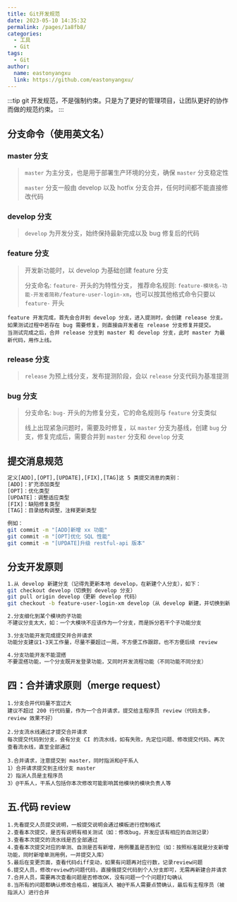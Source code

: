```yaml
---
title: Git开发规范
date: 2023-05-10 14:35:32
permalink: /pages/1a8fb8/
categories:
  - 工具
  - Git
tags:
  - Git
author:
  name: eastonyangxu
  link: https://github.com/eastonyangxu/
---
```


:::tip
git 开发规范，不是强制约束。只是为了更好的管理项目，让团队更好的协作而做的规范约束。
:::

## 分支命令（使用英文名）

### master 分支

> `master` 为主分支，也是用于部署生产环境的分支，确保 `master` 分支稳定性
>
> `master` 分支一般由 develop 以及 hotfix 分支合并，任何时间都不能直接修改代码

### develop 分支

> `develop` 为开发分支，始终保持最新完成以及 bug 修复后的代码

### feature 分支

> 开发新功能时，以 develop 为基础创建 feature 分支
>
> 分支命名: `feature-` 开头的为特性分支， 推荐命名规则: `feature-模块名-功能-开发者简称/feature-user-login-xm`，也可以按其他格式命令只要以 `feature-` 开头

```text
feature 开发完成，首先会合并到 develop 分支，进入提测时，会创建 release 分支。
如果测试过程中若存在 bug 需要修复，则直接由开发者在 release 分支修复并提交。
当测试完成之后，合并 release 分支到 master 和 develop 分支，此时 master 为最新代码，用作上线。
```

### release 分支

> `release` 为预上线分支，发布提测阶段，会以 `release` 分支代码为基准提测

### bug 分支

> 分支命名: `bug-` 开头的为修复分支，它的命名规则与 `feature` 分支类似
>
> 线上出现紧急问题时，需要及时修复，以 `master` 分支为基线，创建 `bug` 分支，修复完成后，需要合并到 `master` 分支和 `develop` 分支

## 提交消息规范

```sh
定义[ADD],[OPT],[UPDATE],[FIX],[TAG]这 5 类提交消息的类别：
[ADD]：扩充添加类型
[OPT]：优化类型
[UPDATE]：调整适应类型
[FIX]：缺陷修复类型
[TAG]：目录结构调整，注释更新类型

例如：
git commit -m "[ADD]新增 xx 功能"
git commit -m "[OPT]优化 SQL 性能"
git commit -m "[UPDATE]升级 restful-api 版本"
```

## 分支开发原则

```sh
1.从 develop 新建分支（记得先更新本地 develop，在新建个人分支），如下：
git checkout develop（切换到 develop 分支）
git pull origin develop（更新 develop 代码）
git checkout -b feature-user-login-xm develop（从 develop 新建，并切换到新分支）

2.分支细化到某个模块的子功能
不建议分支太大，如：一个大模块不应该作为一个分支，而是拆分若干个子功能分支

3.分支功能开发完成提交并合并请求
功能分支建议1-3天工作量，尽量不要超过一周，不方便工作跟踪，也不方便后续 review

4.分支功能开发不能混搭
不要混搭功能，一个分支既开发登录功能，又同时开发流程功能（不同功能不同分支）
```

## 四：合并请求原则（merge request）

```text
1.分支合并代码量不宜过大
建议不超过 200 行代码量，作为一个合并请求，提交给主程序员 review（代码太多，review 效果不好）

2.分支流水线通过才提交合并请求
每次提交代码到分支，会有分支 CI 的流水线，如有失败，先定位问题、修改提交代码、再次查看流水线，直至全部通过

3.合并请求，注意提交到 master，同时指派和@干系人
1）合并请求提交到主线分支 master
2）指派人员是主程序员
3）@干系人，干系人包括你本次修改可能影响其他模块的模块负责人等
```

## 五.代码 review

```text
1.先看提交人员提交说明，一般提交说明会通过模板进行控制格式
2.查看本次提交，是否有说明有相关测试（如：修改bug，开发应该有相应的自测记录）
3.查看本次提交的流水线是否全部通过
4.查看本次提交对应的单测、自测是否有新增，用例覆盖是否到位（如：按照标准就是分支新增功能，同时新增单测用例，一并提交入库）
5.最后在变更页面，查看代码diff变动，如果有问题再对应行数，记录review问题
6.提交人员，修改review的问题代码，直接俄提交代码到个人分支即可，无需再新建合并请求
7.合并人员，需要再次查看问题是否修改OK，没有问题一个个问题打勾确认
8.当所有的问题都确认修改合格后，被指派人 被@干系人需要点赞确认，最后有主程序员（被指派人）进行合并
```
